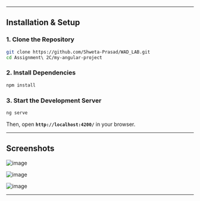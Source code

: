 
---

##  **Installation & Setup**   

### **1️. Clone the Repository**
```bash
git clone https://github.com/Shweta-Prasad/WAD_LAB.git
cd Assignment\ 2C/my-angular-project
```

### **2️. Install Dependencies**
```bash
npm install
```

### **3️. Start the Development Server**
```bash
ng serve
```
Then, open **`http://localhost:4200/`** in your browser.

---

##  **Screenshots**  
![image](https://github.com/user-attachments/assets/866377ce-6b0e-4eec-a393-f85c85705de7)

![image](https://github.com/user-attachments/assets/66dd1944-9045-4eee-b32a-3461391c2318)

![image](https://github.com/user-attachments/assets/fec5f52a-a050-4a40-b4a6-b00e276bca92)

---
